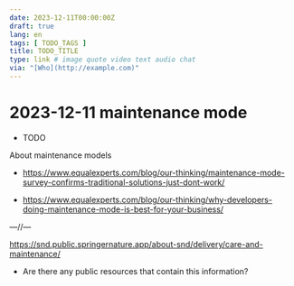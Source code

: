 ```yaml
---
date: 2023-12-11T00:00:00Z
draft: true
lang: en
tags: [ TODO_TAGS ]
title: TODO_TITLE
type: link # image quote video text audio chat
via: "[Who](http://example.com)"
---
```



# 2023-12-11 maintenance mode

* TODO

About maintenance models
* https://www.equalexperts.com/blog/our-thinking/maintenance-mode-survey-confirms-traditional-solutions-just-dont-work/

* https://www.equalexperts.com/blog/our-thinking/why-developers-doing-maintenance-mode-is-best-for-your-business/

—//—

https://snd.public.springernature.app/about-snd/delivery/care-and-maintenance/

* Are there any public resources that contain this information?

